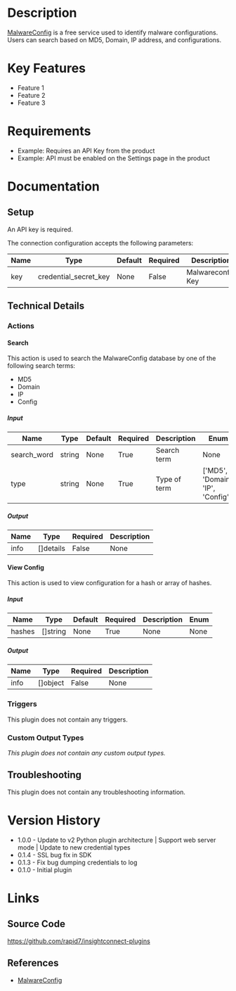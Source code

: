 # Description

[MalwareConfig](https://malwareconfig.com/) is a free service used to identify malware configurations.
Users can search based on MD5, Domain, IP address, and configurations.

# Key Features

* Feature 1
* Feature 2
* Feature 3

# Requirements

* Example: Requires an API Key from the product
* Example: API must be enabled on the Settings page in the product

# Documentation

## Setup

An API key is required.

The connection configuration accepts the following parameters:

|Name|Type|Default|Required|Description|Enum|
|----|----|-------|--------|-----------|----|
|key|credential_secret_key|None|False|Malwareconfig Key|None|

## Technical Details

### Actions

#### Search

This action is used to search the MalwareConfig database by one of the following search terms:

* MD5
* Domain
* IP
* Config

##### Input

|Name|Type|Default|Required|Description|Enum|
|----|----|-------|--------|-----------|----|
|search_word|string|None|True|Search term|None|
|type|string|None|True|Type of term|['MD5', 'Domain', 'IP', 'Config']|

##### Output

|Name|Type|Required|Description|
|----|----|--------|-----------|
|info|[]details|False|None|

#### View Config

This action is used to view configuration for a hash or array of hashes.

##### Input

|Name|Type|Default|Required|Description|Enum|
|----|----|-------|--------|-----------|----|
|hashes|[]string|None|True|None|None|

##### Output

|Name|Type|Required|Description|
|----|----|--------|-----------|
|info|[]object|False|None|

### Triggers

This plugin does not contain any triggers.

### Custom Output Types

_This plugin does not contain any custom output types._

## Troubleshooting

This plugin does not contain any troubleshooting information.

# Version History

* 1.0.0 - Update to v2 Python plugin architecture | Support web server mode | Update to new credential types
* 0.1.4 - SSL bug fix in SDK
* 0.1.3 - Fix bug dumping credentials to log
* 0.1.0 - Initial plugin

# Links

## Source Code

https://github.com/rapid7/insightconnect-plugins

## References

* [MalwareConfig](https://malwareconfig.com/)

